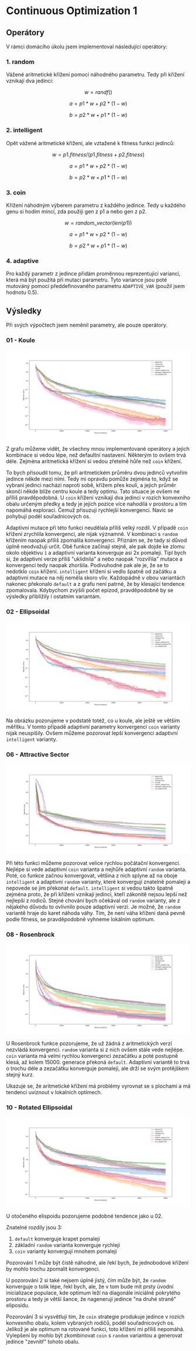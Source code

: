 # Continuous Optimization 1

## Operátory
V rámci domácího úkolu jsem implementoval následující operátory:

### 1. random
Vážené aritmetické křížení pomocí náhodného parametru. Tedy při křížení vznikají
dva jedinci:

$$ w = randf() $$

$$ a = p1 * w + p2 * (1 - w) $$

$$ b = p2 * w + p1 * (1 - w) $$

### 2. intelligent
Opět vážené aritmetické křížení, ale vztažené k fitness funkci jedinců:

$$ w = p1.fitness / (p1.fitness + p2.fitness) $$

$$ a = p1 * w + p2 * (1 - w) $$

$$ b = p2 * w + p1 * (1 - w) $$

### 3. coin
Křížení náhodným výberem parametru z každého jedince. Tedy u každého genu si
hodím mincí, zda použiji gen z p1 a nebo gen z p2.

$$ w = random\_vector(len(p1)) $$

$$ a = p1 * w + p2 * (1 - w) $$

$$ b = p2 * w + p1 * (1 - w) $$

### 4. adaptive
Pro každý parametr z jedince přidám proměnnou reprezentující varianci, která má
být použitá při mutaci parametru. Tyto variance jsou poté mutováný pomocí
předdefinovaného parametru `ADAPTIVE_VAR` (použil jsem hodnotu 0.5).

## Výsledky

Při svých výpočtech jsem neměnil parametry, ale pouze operátory.

### 01 - Koule
<img src="./images/Figure_1.png"/>

Z grafu můžeme vidět, že všechny mnou implementované operátory a jejich kombinace si vedou lépe, než defaultní nastavení. Některým to ovšem trvá déle. Zejména aritmetická křížení si vedou zřetelně hůře než `coin` křížení.

To bych přisoudil tomu, že při aritmetickém průměru dvou jedinců vytvořím jedince někde mezi nimi. Tedy mi opravdu pomůže zejména to, když se vybraní jedinci nachází naproti sobě, křížem přes kouli, a jejich průměr skončí někde blíže centru koule a tedy optimu. Tato situace je ovšem ne příliš pravděpodobná. U `coin` křížení vznikají dva jedinci v rozích konvexního obalu určeným předky a tedy je jejich pozice více nahodilá v prostoru a tím napomáhá exploraci. Čemuž přisuzuji rychlejší konvergenci. Navíc se pohybuji podél souřadnicových os.

Adaptivní mutace při této funkci neudělala příliš velký rozdíl. V případě `coin` křížení zrychlila konvergenci, ale nijak významně. V kombinaci s `random` křížením naopak příliš zpomalila konvergenci. Přiznám se, že tady si důvod úplně neodvažuji určit. Obě funkce začínají stejně, ale pak dojde ke zlomu okolo objektivu `1` a adaptivní varianta konverguje asi 2x pomaleji. Tipl bych si, že adaptivní verze příliš "uklidnila" a nebo naopak "rozvířila" mutace a konvergenci tedy naopak zhoršila. Podivuhodné pak ale je, že se to nedotklo `coin` křížení. `intelligent` křížení si vedlo špatně od začátku a adaptivní mutace na něj neměla skoro vliv. Každopádně v obou variantách nakonec překonalo `default` a z grafu není patrné, že by klesající tendence zpomalovala. Kdybychom zvýšili počet epizod, pravděpodobně by se výsledky přiblížily i ostatním variantám.

### 02 - Ellipsoidal
<img src="./images/Figure_3.png"/>

Na obrázku pozorujeme v podstatě totéž, co u koule, ale ještě ve větším měřítku. V tomto případě adaptivní parametry konvergenci `coin` varianty nijak neuspíšily. Ovšem můžeme pozorovat lepší konvergenci adaptivní `intelligent` varianty.

### 06 - Attractive Sector
<img src="./images/Figure_4.png"/>

Při této funkci můžeme pozorovat velice rychlou počátační konvergenci. Nejlépe si vede adaptivní `coin` varianta a nejhůře adaptivní `random` varianta. Poté, co funkce začnou konvergovat, většina z nich splyne až na oboje `intelligent` a adaptivní `random` varianty, které konvergují znatelně pomaleji a nepovede se jim překonat `default`. `intelligent` si vedou takto špatně zejména proto, že při křížení vznikají jedinci, kteří zákonitě nejsou lepší než nejlepší z rodiců. Stejné chování bych očekával od `random` varianty, ale z nějakého důvodu to ovlivnilo pouze adaptivní verzi. Je možné, že `random` variantě hraje do karet náhoda váhy. Tím, že není váha křížení daná pevně podle fitness, se pravděpodobně vyhneme lokálním optimum.

### 08 - Rosenbrock
<img src="./images/Figure_6.png"/>

U Rosenbrock funkce pozorujeme, že už žádná z aritmetických verzí nezvládá konvergenci. `random` varianta si z nich ovšem stále vede nejlépe. `coin` varianta má velmi rychlou konvergenci zezačátku a poté postupně klesá, až kolem 15000. generace překoná `default`. Adaptivní variantě to trvá o trochu déle a zezačátku konverguje pomaleji, ale drží se svým protějškem stejný kurz.

Ukazuje se, že aritmetické křížení má problémy vyrovnat se s plochami a má tendenci uvíznout v lokalních optimech. 

### 10 - Rotated Ellipsoidal
<img src="./images/Figure_8.png"/>

U otočeného elispoidu pozorujeme podobné tendence jako u 02. 

Znatelné rozdíly jsou 3:
 1. `default` konverguje krapet pomaleji
 2. základní `random` varianta konverguje rychleji
 3. `coin` varianty konvergují mnohem pomaleji

Pozorování 1 může být čistě náhodné, ale řekl bych, že jednobodové křížení by mohlo trochu zpomalit konvergenci.

U pozorování 2 si také nejsem úplně jistý, čím může být, že `random` konverguje o tolik lépe, řekl bych, ale, že v tom bude mít prsty úvodní inicializace populace, kde optimum leží na diagonále iniciálně pokrytého prostoru a tedy je větší šance, že nageneruji jedince "na druhé straně" eliposidu.

Pozorování 3 si vysvětlují tím, že `coin` strategie produkuje jedince v rozích konvexního obalu, kolem vybraných rodičů, podél souřadnicových os. Jelikož je ale optimum na rotované funkci, toto křížení mi příliš nepomáhá. Vylepšení by mohlo být zkombinovat `coin` s `random` variantou a generovat jedince "zevnitř" tohoto obalu.